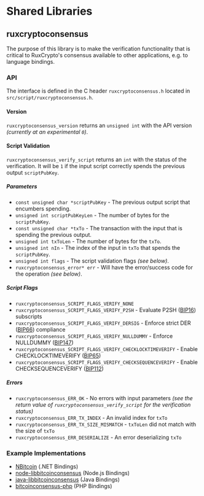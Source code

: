 Shared Libraries
================

## ruxcryptoconsensus

The purpose of this library is to make the verification functionality that is critical to RuxCrypto's consensus available to other applications, e.g. to language bindings.

### API

The interface is defined in the C header `ruxcryptoconsensus.h` located in  `src/script/ruxcryptoconsensus.h`.

#### Version

`ruxcryptoconsensus_version` returns an `unsigned int` with the API version *(currently at an experimental `0`)*.

#### Script Validation

`ruxcryptoconsensus_verify_script` returns an `int` with the status of the verification. It will be `1` if the input script correctly spends the previous output `scriptPubKey`.

##### Parameters
- `const unsigned char *scriptPubKey` - The previous output script that encumbers spending.
- `unsigned int scriptPubKeyLen` - The number of bytes for the `scriptPubKey`.
- `const unsigned char *txTo` - The transaction with the input that is spending the previous output.
- `unsigned int txToLen` - The number of bytes for the `txTo`.
- `unsigned int nIn` - The index of the input in `txTo` that spends the `scriptPubKey`.
- `unsigned int flags` - The script validation flags *(see below)*.
- `ruxcryptoconsensus_error* err` - Will have the error/success code for the operation *(see below)*.

##### Script Flags
- `ruxcryptoconsensus_SCRIPT_FLAGS_VERIFY_NONE`
- `ruxcryptoconsensus_SCRIPT_FLAGS_VERIFY_P2SH` - Evaluate P2SH ([BIP16](https://github.com/bitcoin/bips/blob/master/bip-0016.mediawiki)) subscripts
- `ruxcryptoconsensus_SCRIPT_FLAGS_VERIFY_DERSIG` - Enforce strict DER ([BIP66](https://github.com/bitcoin/bips/blob/master/bip-0066.mediawiki)) compliance
- `ruxcryptoconsensus_SCRIPT_FLAGS_VERIFY_NULLDUMMY` - Enforce NULLDUMMY ([BIP147](https://github.com/bitcoin/bips/blob/master/bip-0147.mediawiki))
- `ruxcryptoconsensus_SCRIPT_FLAGS_VERIFY_CHECKLOCKTIMEVERIFY` - Enable CHECKLOCKTIMEVERIFY ([BIP65](https://github.com/bitcoin/bips/blob/master/bip-0065.mediawiki))
- `ruxcryptoconsensus_SCRIPT_FLAGS_VERIFY_CHECKSEQUENCEVERIFY` - Enable CHECKSEQUENCEVERIFY ([BIP112](https://github.com/bitcoin/bips/blob/master/bip-0112.mediawiki))

##### Errors
- `ruxcryptoconsensus_ERR_OK` - No errors with input parameters *(see the return value of `ruxcryptoconsensus_verify_script` for the verification status)*
- `ruxcryptoconsensus_ERR_TX_INDEX` - An invalid index for `txTo`
- `ruxcryptoconsensus_ERR_TX_SIZE_MISMATCH` - `txToLen` did not match with the size of `txTo`
- `ruxcryptoconsensus_ERR_DESERIALIZE` - An error deserializing `txTo`

### Example Implementations
- [NBitcoin](https://github.com/NicolasDorier/NBitcoin/blob/master/NBitcoin/Script.cs#L814) (.NET Bindings)
- [node-libbitcoinconsensus](https://github.com/bitpay/node-libbitcoinconsensus) (Node.js Bindings)
- [java-libbitcoinconsensus](https://github.com/dexX7/java-libbitcoinconsensus) (Java Bindings)
- [bitcoinconsensus-php](https://github.com/Bit-Wasp/bitcoinconsensus-php) (PHP Bindings)
